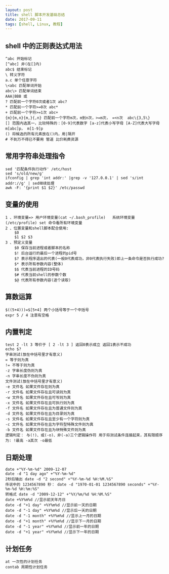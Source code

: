 ```yaml
---
layout: post
title: shell 脚本开发基础总结
date: 2017-09-11
tags: [shell, Linux, 教程]
---
```

## shell 中的正则表达式用法 ##
    ^abc 开始标记
    [^abc] 非(在[]内)
    abc$ 结束标记
    \ 转义字符
    a.c 单个任意字符
    \<abc 匹配单词开始
    abc\> 匹配单词结束
    AAA|BBB 或
    ? 匹配前一个字符0次或者1次 abc?
    * 匹配前一个字符>=0次 abc*
    + 匹配前一个字符>=1次 abc+
    {m}{m,n}{m,}{,n} 匹配前一个字符m次，m到n次，>=m次， =<n次  abc\{3,5\}
    [] 范围内选其一，比较特殊的：[0-9]代表数字 [a-z]代表小写字母 [A-Z]代表大写字母 m[abc]p， m[1-9]p
    () 将候选的所有元素放在()内，用|隔开
    # 不到万不得已不要用 管道 比价耗费资源

## 常用字符串处理指令 ##
    sed '匹配条件执行动作' /etc/host
    sed 's/old/new/g'
    ifconfig | grep 'int addr:' |grep -v '127.0.0.1' | sed 's/int addr://g' | sed继续处理
    awk -F: '{print $1 $2}' /etc/passwd
    
## 变量的使用 ##
    1 、环境变量=> 用户环境变量(cat ~/.bash_profile)   系统环境变量(/etc/profile) set 命令看所有环境变量
    2 、位置变量和shell脚本配合使用:
        $0
        $1 $2 $3
    3 、预定义变量
        $0 保存当前进程或者脚本的名称
        $! 后台运行的最后一个进程的pid号
        $? 表示程序退出的代表(一般0代表成功，非0代表执行失败)即上一条命令是否执行成功?
        $* 表示所有参数内容(整体)
        $$ 代表当前进程的ID号码
        $# 代表当前shell的参数个数
        $@ 代表所有参数内容(逐个读取)
        
## 算数运算 ##
    $((5+4)))=$[5+4] 两个小括号等于一个中括号
    expr 5 / 4 注意有空格
    
## 内置判定 ##
    test 2 -lt 3 等价于 [ 2 -lt 3 ] 返回0表示成立 返回1表示不成功
    echo $?
    字串测试(放在中括号里才有意义)
    = 等于则为真
    != 不等于则为真
    -z 字串长度伪则为真
    -n 字串长度不伪则为真
    文件测试(放在中括号里才有意义)
    -e 文件名 如果文件存在则为真
    -r 文件名 如果文件存在且可读则为真
    -w 文件名 如果文件存在且可写则为真
    -x 文件名 如果文件存在且可执行则为真
    -f 文件名 如果文件存在且为普通文件则为真
    -d 文件名 如果文件存在且为目录则为真
    -s 文件名 如果文件存在且至少有一个字符则为真
    -c 文件名 如果文件存在且为字符型特殊文件则为真
    -b 文件名 如果文件存在且为块特殊文件则为真
    逻辑判定： 与(!)、或(-o)、非(-a)三个逻辑操作符 用于将测试条件连接起来，其有限顺序为: !最高 -a其次 -o最低
    
## 日期处理 ##
    date +"%Y-%m-%d" 2009-12-07
    date -d "1 day ago" +"%Y-%m-%d"
    2秒后输出 date -d "2 second" +"%Y-%m-%d %H:%M.%S"
    传说中的 1234567890 秒： date -d "1970-01-01 1234567890 seconds" +"%Y-%m-%d %H:%m:%S"
    转格式 date -d "2009-12-12" +"%Y/%m/%d %H:%M.%S"
    date +%Y%m%d //显示前天年月日
    date -d "+1 day" +%Y%m%d //显示前一天的日期
    date -d "-1 day" +%Y%m%d //显示后一天的日期
    date -d "-1 month" +%Y%m%d //显示上一月的日期
    date -d "+1 month" +%Y%m%d //显示下一月的日期
    date -d "-1 year" +%Y%m%d //显示前一年的日期
    date -d "+1 year" +%Y%m%d //显示下一年的日期
    
## 计划任务 ##
    at 一次性的计划任务
    contab 周期性计划任务